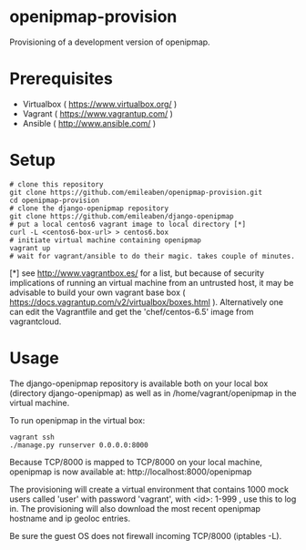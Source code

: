 openipmap-provision
==========================

Provisioning of a development version of openipmap.

Prerequisites
=============
- Virtualbox ( https://www.virtualbox.org/ )
- Vagrant ( https://www.vagrantup.com/ )
- Ansible ( http://www.ansible.com/ )

Setup
=====

    # clone this repository
    git clone https://github.com/emileaben/openipmap-provision.git
    cd openipmap-provision
    # clone the django-openipmap repository
    git clone https://github.com/emileaben/django-openipmap
    # put a local centos6 vagrant image to local directory [*]
    curl -L <centos6-box-url> > centos6.box
    # initiate virtual machine containing openipmap
    vagrant up
    # wait for vagrant/ansible to do their magic. takes couple of minutes.

[*] see http://www.vagrantbox.es/ for a list, but because of security implications of running an virtual machine from an untrusted host, it may be advisable to build your own vagrant base box ( https://docs.vagrantup.com/v2/virtualbox/boxes.html ). Alternatively one can edit the Vagrantfile and get the 'chef/centos-6.5' image from vagrantcloud.

Usage
=====

The django-openipmap repository is available both on your local box (directory django-openipmap) as well as in /home/vagrant/openipmap in the virtual machine.

To run openipmap in the virtual box:

    vagrant ssh
    ./manage.py runserver 0.0.0.0:8000
   
Because TCP/8000 is mapped to TCP/8000 on your local machine, openipmap is now available at: http://localhost:8000/openipmap

The provisioning will create a virtual environment that contains 1000 mock users called 'user<id>' with password 'vagrant', with \<id\>: 1-999 , use this to log in. The provisioning will also download the most recent openipmap hostname and ip geoloc entries.

Be sure the guest OS does not firewall incoming TCP/8000 (iptables -L).
